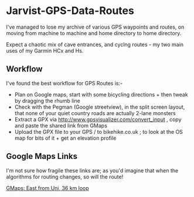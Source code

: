 # Jarvist-GPS-Data-Routes

I've managed to lose my archive of various GPS waypoints and routes, on moving
from machine to machine and home directory to home directory.

Expect a chaotic mix of cave entrances, and cyclng routes - my two main uses of
my Garmin HCx and Hs.

## Workflow

I've found the best workflow for GPS Routes is:-
* Plan on Google maps, start with some bicycling directions + then tweak by dragging the rhumb line
* Check with the Pegman (Google streetview), in the split screen layout, that none of your quiet country roads are actually 2-lane monsters
* Extract a GPX via http://www.gpsvisualizer.com/convert_input , copy and paste the shared link from GMaps
* Upload the GPX file to your GPS / to bikehike.co.uk ; to look at the OS map for bits of it + get an elevation profile

## Google Maps Links

I'm not sure how fragile these links are; as you'd imagine that when the algorithms for routing changes, so will the route!

[GMaps: East from Uni, 36 km loop](https://maps.google.co.uk/maps?saddr=Oakley&daddr=51.3582878,-2.3161266+to:51.3484171,-2.3010279+to:51.362453,-2.299357+to:51.3597626,-2.2656423+to:51.355375,-2.2629353+to:51.364723,-2.2385152+to:51.394589,-2.2590841+to:Ashwicke+Rd+to:Mill+Ln+to:51.3926022,-2.3319101+to:51.382654,-2.3405474+to:Unknown+road&hl=en&ll=51.361384,-2.271252&spn=0.043732,0.264187&sll=51.381424,-2.306442&sspn=0.193922,0.528374&geocode=FcTtDwMdqHDc_w%3BFU-qDwMdoqjc_ylN_V8uNoBxSDE2KQ0TewdOYQ%3BFcGDDwMdnePc_ykB4gaqI4BxSDHz7myF74RPyg%3BFZW6DwMdI-rc_ymBUS6WK4BxSDEdJrZOT95hDQ%3BFRKwDwMd1m3d_ykb7pBDon9xSDGuYP9q_Aza3w%3BFe-eDwMdaXjd_ymjubmEvH9xSDGCRPyWzAAuoQ%3BFXPDDwMdzdfd_yl_SkfwVX5xSDESbtU8BR0c5Q%3BFR04EAMddIfd_ymz1n1nOn9xSDEw9wCSVjXueA%3BFUXoEAMd1PTc_w%3BFTJREAMdL4bc_w%3BFVowEAMd-mrc_ymP0uoDmoFxSDHBDeLxGxUSWw%3BFX4JEAMdPUnc_ykTWBDfoIFxSDEzwbwwzCP0cQ%3BFZ3xDwMdnm3c_w&dirflg=b&doflg=ptk&mra=luc&via=1,2,3,4,5,6,7,10,11&t=m&z=13&layer=c&cbll=51.361353,-2.271254&panoid=JnDAn92iuicY0Qg0IIGTHA&cbp=11,240.79,,0,13.8)
